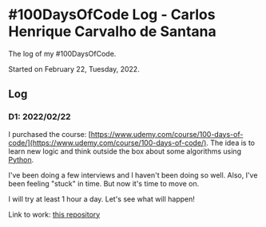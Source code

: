 # #100DaysOfCode Log - Carlos Henrique Carvalho de Santana

The log of my #100DaysOfCode.

Started on February 22, Tuesday, 2022.

## Log

### D1: 2022/02/22

I purchased the course: [https://www.udemy.com/course/100-days-of-code/](https://www.udemy.com/course/100-days-of-code/). The idea is to learn new logic and think outside the box about some algorithms using [Python](https://www.python.org/doc/essays/blurb/).

I've been doing a few interviews and I haven't been doing so well. Also, I've been feeling "stuck" in time. But now it's time to move on.

I will try at least 1 hour a day. Let's see what will happen!

Link to work: [this repository](https://github.com/carlohcs/100-days-of-code-python-pro-bootcamp-for-2022)